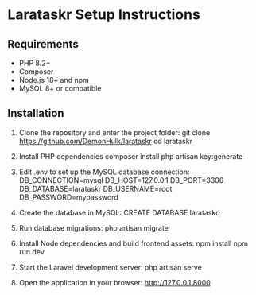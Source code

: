 # Larataskr Setup Instructions

## Requirements
- PHP 8.2+
- Composer
- Node.js 18+ and npm
- MySQL 8+ or compatible

## Installation
1. Clone the repository and enter the project folder:
    git clone https://github.com/DemonHulk/larataskr
    cd larataskr

2. Install PHP dependencies
    composer install
    php artisan key:generate

3. Edit .env to set up the MySQL database connection:
    DB_CONNECTION=mysql
    DB_HOST=127.0.0.1
    DB_PORT=3306
    DB_DATABASE=larataskr
    DB_USERNAME=root
    DB_PASSWORD=mypassword

4. Create the database in MySQL:
    CREATE DATABASE larataskr;

5. Run database migrations:
    php artisan migrate

6. Install Node dependencies and build frontend assets:
    npm install
    npm run dev

7. Start the Laravel development server:
    php artisan serve

8. Open the application in your browser:
    http://127.0.0.1:8000
     